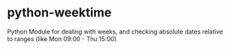 # python-weektime
Python Module for dealing with weeks, and checking absolute dates relative to ranges (like Mon 09:00 - Thu 15:00)
